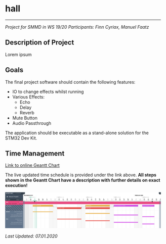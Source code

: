 # hall
------
*Project for SMMD in WS 19/20*
*Participants: Finn Cyriax, Manuel Faatz*

## Description of Project

Lorem ipsum

## Goals

The final project software should contain the following features:

- IO to change effects whilst running
- Various Effects:
  - Echo
  - Delay
  - Reverb
- Mute Button
- Audio Passthrough

The application should be executable as a stand-alone solution for the STM32 Dev Kit.

## Time Management

[Link to online Geantt Chart](https://backend.agantty.com/sharing/4ddee50efb45fa526534cae309aeaf73)

The live updated time schedule is provided under the link above.
**All steps shown in the Geantt Chart have a description with further details on exact execution!**

[![Zeitplan](https://raw.githubusercontent.com/finncyr/hall/master/Zeitplan.png)](https://backend.agantty.com/sharing/4ddee50efb45fa526534cae309aeaf73)

*Last Updated: 07.01.2020*
